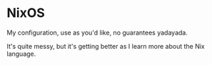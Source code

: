 # NixOS
My configuration, use as you'd like, no guarantees yadayada.

It's quite messy, but it's getting better as I learn more about the Nix language.

